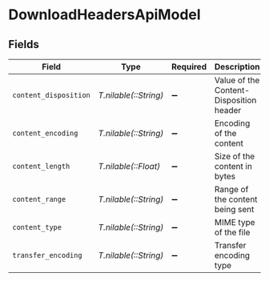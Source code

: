 # DownloadHeadersApiModel


## Fields

| Field                                   | Type                                    | Required                                | Description                             | Example                                 |
| --------------------------------------- | --------------------------------------- | --------------------------------------- | --------------------------------------- | --------------------------------------- |
| `content_disposition`                   | *T.nilable(::String)*                   | :heavy_minus_sign:                      | Value of the Content-Disposition header | attachment; filename="example.pdf"      |
| `content_encoding`                      | *T.nilable(::String)*                   | :heavy_minus_sign:                      | Encoding of the content                 | gzip                                    |
| `content_length`                        | *T.nilable(::Float)*                    | :heavy_minus_sign:                      | Size of the content in bytes            | 1024                                    |
| `content_range`                         | *T.nilable(::String)*                   | :heavy_minus_sign:                      | Range of the content being sent         | bytes 0-1023/2048                       |
| `content_type`                          | *T.nilable(::String)*                   | :heavy_minus_sign:                      | MIME type of the file                   | application/pdf                         |
| `transfer_encoding`                     | *T.nilable(::String)*                   | :heavy_minus_sign:                      | Transfer encoding type                  | chunked                                 |